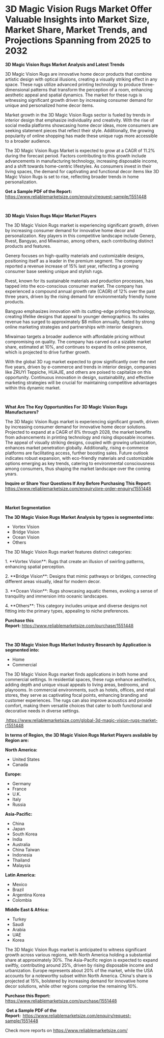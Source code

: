 <p><h1>3D Magic Vision Rugs Market Offer Valuable Insights into Market Size, Market Share, Market Trends, and Projections Spanning from 2025 to 2032</h1></p><p><strong>3D Magic Vision Rugs Market Analysis and Latest Trends</strong></p>
<p><p>3D Magic Vision Rugs are innovative home decor products that combine artistic design with optical illusions, creating a visually striking effect in any space. These rugs utilize advanced printing technology to produce three-dimensional patterns that transform the perception of a room, enhancing aesthetic appeal and spatial dynamics. The market for these rugs is witnessing significant growth driven by increasing consumer demand for unique and personalized home decor items.</p><p>Market growth in the 3D Magic Vision Rugs sector is fueled by trends in interior design that emphasize individuality and creativity. With the rise of social media platforms showcasing home decor ideas, more consumers are seeking statement pieces that reflect their style. Additionally, the growing popularity of online shopping has made these unique rugs more accessible to a broader audience.</p><p>The 3D Magic Vision Rugs Market is expected to grow at a CAGR of 11.2% during the forecast period. Factors contributing to this growth include advancements in manufacturing technology, increasing disposable income, and a shift towards home-centric lifestyles. As consumers invest in their living spaces, the demand for captivating and functional decor items like 3D Magic Vision Rugs is set to rise, reflecting broader trends in home personalization.</p></p>
<p><strong>Get a Sample PDF of the Report:&nbsp;</strong> <a href="https://www.reliablemarketsize.com/enquiry/request-sample/1551448?utm_campaign=2316&utm_medium=2&utm_source=Github&utm_content=ia&utm_term=05042025&utm_id=3d-magic-vision-rugs">https://www.reliablemarketsize.com/enquiry/request-sample/1551448</a></p>
<p>&nbsp;</p>
<p><strong>3D Magic Vision Rugs Major Market Players</strong></p>
<p><p>The 3D Magic Vision Rugs market is experiencing significant growth, driven by increasing consumer demand for innovative home decor and personalization. Key players in this competitive landscape include Generp, Rvest, Bangyao, and Miwaimao, among others, each contributing distinct products and features.</p><p>Generp focuses on high-quality materials and customizable designs, positioning itself as a leader in the premium segment. The company reported a revenue increase of 15% last year, reflecting a growing consumer base seeking unique and stylish rugs.</p><p>Rvest, known for its sustainable materials and production processes, has tapped into the eco-conscious consumer market. The company has experienced a compound annual growth rate (CAGR) of 12% over the past three years, driven by the rising demand for environmentally friendly home products.</p><p>Bangyao emphasizes innovation with its cutting-edge printing technology, creating lifelike designs that appeal to younger demographics. Its sales revenue has surged to approximately $8 million annually, fueled by strong online marketing strategies and partnerships with interior designers.</p><p>Miwaimao targets a broader audience with affordable pricing without compromising on quality. The company has carved out a sizable market share, estimated at 10%, and continues to expand its online presence, which is projected to drive further growth.</p><p>With the global 3D rug market expected to grow significantly over the next five years, driven by e-commerce and trends in interior design, companies like ZRUYI Teppiche, HUAJIE, and others are poised to capitalize on this opportunity. Continuous innovation in design, sustainability, and effective marketing strategies will be crucial for maintaining competitive advantages within this dynamic market.</p></p>
<p>&nbsp;</p>
<p><strong>What Are The Key Opportunities For 3D Magic Vision Rugs Manufacturers?</strong></p>
<p><p>The 3D Magic Vision Rugs market is experiencing significant growth, driven by increasing consumer demand for innovative home decor solutions. Projected to expand at a CAGR of 8% through 2028, the market benefits from advancements in printing technology and rising disposable incomes. The appeal of visually striking designs, coupled with growing urbanization, enhances market penetration globally. Additionally, rising e-commerce platforms are facilitating access, further boosting sales. Future outlook indicates robust expansion, with eco-friendly materials and customizable options emerging as key trends, catering to environmental consciousness among consumers, thus shaping the market landscape over the coming years.</p></p>
<p><strong>Inquire or Share Your Questions If Any Before Purchasing This Report:</strong> <a href="https://www.reliablemarketsize.com/enquiry/pre-order-enquiry/1551448?utm_campaign=2316&utm_medium=2&utm_source=Github&utm_content=ia&utm_term=05042025&utm_id=3d-magic-vision-rugs">https://www.reliablemarketsize.com/enquiry/pre-order-enquiry/1551448</a></p>
<p>&nbsp;</p>
<p><strong>Market Segmentation</strong></p>
<p><strong>The 3D Magic Vision Rugs Market Analysis by types is segmented into:</strong></p>
<p><ul><li>Vortex Vision</li><li>Bridge Vision</li><li>Ocean Vision</li><li>Others</li></ul></p>
<p><p>The 3D Magic Vision Rugs market features distinct categories: </p><p>1. **Vortex Vision**: Rugs that create an illusion of swirling patterns, enhancing spatial perception.</p><p>2. **Bridge Vision**: Designs that mimic pathways or bridges, connecting different areas visually, ideal for modern decor.</p><p>3. **Ocean Vision**: Rugs showcasing aquatic themes, evoking a sense of tranquility and immersion into oceanic landscapes. </p><p>4. **Others**: This category includes unique and diverse designs not fitting into the primary types, appealing to niche preferences.</p></p>
<p><strong>Purchase this Report:&nbsp;</strong><a href="https://www.reliablemarketsize.com/purchase/1551448?utm_campaign=2316&utm_medium=2&utm_source=Github&utm_content=ia&utm_term=05042025&utm_id=3d-magic-vision-rugs">https://www.reliablemarketsize.com/purchase/1551448</a></p>
<p>&nbsp;</p>
<p><strong>The 3D Magic Vision Rugs Market Industry Research by Application is segmented into:</strong></p>
<p><ul><li>Home</li><li>Commercial</li></ul></p>
<p><p>The 3D Magic Vision Rugs market finds applications in both home and commercial settings. In residential spaces, these rugs enhance aesthetics, adding depth and unique visual appeals to living areas, bedrooms, and playrooms. In commercial environments, such as hotels, offices, and retail stores, they serve as captivating focal points, enhancing branding and customer experiences. The rugs can also improve acoustics and provide comfort, making them versatile choices that cater to both functional and decorative needs in diverse settings.</p></p>
<p><a href="https://www.reliablemarketsize.com/global-3d-magic-vision-rugs-market-r1551448?utm_campaign=2316&utm_medium=2&utm_source=Github&utm_content=ia&utm_term=05042025&utm_id=3d-magic-vision-rugs">&nbsp;https://www.reliablemarketsize.com/global-3d-magic-vision-rugs-market-r1551448</a></p>
<p><strong>In terms of Region, the 3D Magic Vision Rugs Market Players available by Region are:</strong></p>
<p>
    <p> <strong> North America: </strong>
        <ul>
            <li>United States</li>
            <li>Canada</li>
        </ul>
        </p> 
    <p> <strong> Europe: </strong>
        <ul>
            <li>Germany</li>
            <li>France</li>
            <li>U.K.</li>
            <li>Italy</li>
            <li>Russia</li>
        </ul>
        </p> 
    <p> <strong> Asia-Pacific: </strong>
        <ul>
            <li>China</li>
            <li>Japan</li>
            <li>South Korea</li>
            <li>India</li>
            <li>Australia</li>
            <li>China Taiwan</li>
            <li>Indonesia</li>
            <li>Thailand</li>
            <li>Malaysia</li>
        </ul>
        </p> 
    <p> <strong> Latin America: </strong>
        <ul>
            <li>Mexico</li>
            <li>Brazil</li>
            <li>Argentina Korea</li>
            <li>Colombia</li>
        </ul>
        </p> 
    <p> <strong> Middle East & Africa: </strong>
        <ul>
            <li>Turkey</li>
            <li>Saudi</li>
            <li>Arabia</li>
            <li>UAE</li>
            <li>Korea</li>
        </ul>
    </p>
    </p>
<p><p>The 3D Magic Vision Rugs market is anticipated to witness significant growth across various regions, with North America holding a substantial share at approximately 30%. The Asia-Pacific region is expected to expand swiftly, contributing around 25%, driven by rising disposable income and urbanization. Europe represents about 20% of the market, while the USA accounts for a noteworthy subset within North America. China's share is projected at 15%, bolstered by increasing demand for innovative home decor solutions, while other regions comprise the remaining 10%.</p></p>
<p><strong>Purchase this Report: </strong><a href="https://www.reliablemarketsize.com/purchase/1551448?utm_campaign=2316&utm_medium=2&utm_source=Github&utm_content=ia&utm_term=05042025&utm_id=3d-magic-vision-rugs">https://www.reliablemarketsize.com/purchase/1551448</a></p>
<p>&nbsp;<strong>Get a Sample PDF of the Report:&nbsp;&nbsp;</strong><a href="https://www.reliablemarketsize.com/enquiry/request-sample/1551448?utm_campaign=2316&utm_medium=2&utm_source=Github&utm_content=ia&utm_term=05042025&utm_id=3d-magic-vision-rugs">https://www.reliablemarketsize.com/enquiry/request-sample/1551448</a></p>
<p><strong></strong></p>
<p>Check more reports on <a href="https://www.reliablemarketsize.com/?utm_campaign=2316&utm_medium=2&utm_source=Github&utm_content=ia&utm_term=05042025&utm_id=3d-magic-vision-rugs">https://www.reliablemarketsize.com/</a></p>